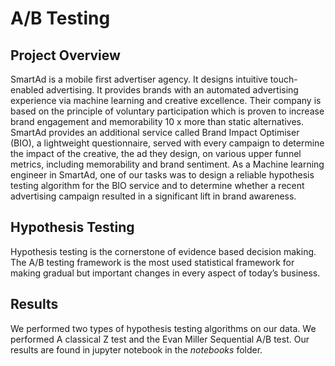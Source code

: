 # A/B Testing
## Project Overview
SmartAd is a mobile first advertiser agency. It designs intuitive touch-enabled advertising. It provides brands with an automated advertising experience via machine learning and creative excellence. Their company is based on the principle of voluntary participation which is proven to increase brand engagement and memorability 10 x more than static alternatives. 
SmartAd provides an additional service called Brand Impact Optimiser (BIO), a lightweight questionnaire, served with every campaign to determine the impact of the creative, the ad they design, on various upper funnel metrics, including memorability and brand sentiment. 
As a Machine learning engineer in SmartAd, one of our tasks was to design a reliable hypothesis testing algorithm for the BIO service and to determine whether a recent advertising campaign resulted in a significant lift in brand awareness.
## Hypothesis Testing
Hypothesis testing is the cornerstone of evidence based decision making. The A/B testing framework is the most used statistical framework for making gradual but important changes in every aspect of today’s business.
## Results
We performed two types of hypothesis testing algorithms on our data. We performed A classical Z test and the Evan Miller Sequential A/B test. Our results are found in jupyter notebook in the $notebooks$ folder. 